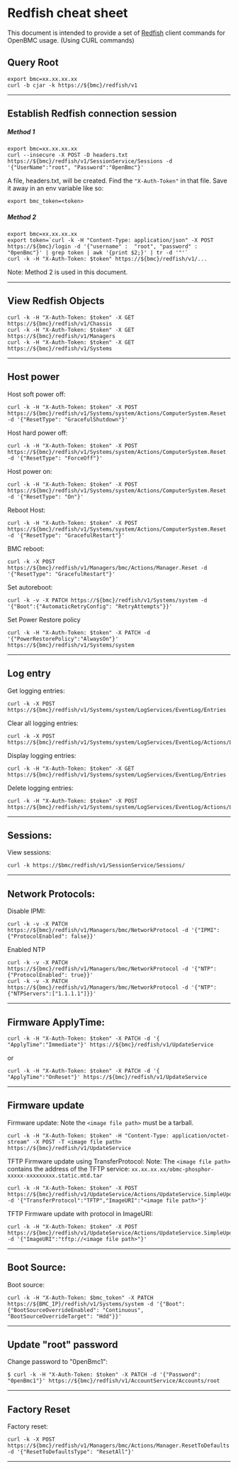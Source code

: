 # Redfish cheat sheet
This document is intended to provide a set of [Redfish][1] client commands for OpenBMC usage.
(Using CURL commands)

## Query Root
```
export bmc=xx.xx.xx.xx
curl -b cjar -k https://${bmc}/redfish/v1
```
---
## Establish Redfish connection session
##### Method 1
```
export bmc=xx.xx.xx.xx
curl --insecure -X POST -D headers.txt https://${bmc}/redfish/v1/SessionService/Sessions -d    '{"UserName":"root", "Password":"0penBmc"}'
```
A file, headers.txt, will be created. Find the `"X-Auth-Token"`
in that file. Save it away in an env variable like so:

```
export bmc_token=<token>
```

##### Method 2

```
export bmc=xx.xx.xx.xx
export token=`curl -k -H "Content-Type: application/json" -X POST https://${bmc}/login -d '{"username" :  "root", "password" :  "0penBmc"}' | grep token | awk '{print $2;}' | tr -d '"'`
curl -k -H "X-Auth-Token: $token" https://${bmc}/redfish/v1/...
```
Note: Method 2 is used in this document.

---

## View Redfish Objects
```
curl -k -H "X-Auth-Token: $token" -X GET https://${bmc}/redfish/v1/Chassis
curl -k -H "X-Auth-Token: $token" -X GET https://${bmc}/redfish/v1/Managers
curl -k -H "X-Auth-Token: $token" -X GET https://${bmc}/redfish/v1/Systems
```
---

## Host power
Host soft power off:
```
curl -k -H "X-Auth-Token: $token" -X POST https://${bmc}/redfish/v1/Systems/system/Actions/ComputerSystem.Reset -d '{"ResetType": "GracefulShutdown"}'
```

Host hard power off:
```
curl -k -H "X-Auth-Token: $token" -X POST https://${bmc}/redfish/v1/Systems/system/Actions/ComputerSystem.Reset -d '{"ResetType": "ForceOff"}'
```

Host power on:
```
curl -k -H "X-Auth-Token: $token" -X POST https://${bmc}/redfish/v1/Systems/system/Actions/ComputerSystem.Reset -d '{"ResetType": "On"}'
```

Reboot Host:
```
curl -k -H "X-Auth-Token: $token" -X POST https://${bmc}/redfish/v1/Systems/system/Actions/ComputerSystem.Reset -d '{"ResetType": "GracefulRestart"}'
```

BMC reboot:
```
curl -k -X POST https://${bmc}/redfish/v1/Managers/bmc/Actions/Manager.Reset -d '{"ResetType": "GracefulRestart"}'
```

Set autoreboot:
```
curl -k -v -X PATCH https://${bmc}/redfish/v1/Systems/system -d '{"Boot":{"AutomaticRetryConfig": "RetryAttempts"}}'
```

Set Power Restore policy
```
curl -k -H "X-Auth-Token: $token" -X PATCH -d '{"PowerRestorePolicy":"AlwaysOn"}' https://${bmc}/redfish/v1/Systems/system
```
---

## Log entry

Get logging entries:
```
curl -k -X POST https://${bmc}/redfish/v1/Systems/system/LogServices/EventLog/Entries
```

Clear all logging entries:
```
curl -k -X POST https://${bmc}/redfish/v1/Systems/system/LogServices/EventLog/Actions/LogService.ClearLog
```

Display logging entries:
```
curl -k -H "X-Auth-Token: $token" -X GET https://${bmc}/redfish/v1/Systems/system/LogServices/EventLog/Entries
```

Delete logging entries:
```
curl -k -H "X-Auth-Token: $token" -X POST https://${bmc}/redfish/v1/Systems/system/LogServices/EventLog/Actions/LogService.Reset
```
---

## Sessions:
View sessions:
```
curl -k https://$bmc/redfish/v1/SessionService/Sessions/
```
---

## Network Protocols:
Disable IPMI:
```
curl -k -v -X PATCH https://${bmc}/redfish/v1/Managers/bmc/NetworkProtocol -d '{"IPMI":{"ProtocolEnabled": false}}'
```

Enabled NTP
```
curl -k -v -X PATCH https://${bmc}/redfish/v1/Managers/bmc/NetworkProtocol -d '{"NTP":{"ProtocolEnabled": true}}'
curl -k -v -X PATCH https://${bmc}/redfish/v1/Managers/bmc/NetworkProtocol -d '{"NTP":{"NTPServers":["1.1.1.1"]}}'
```
---

## Firmware ApplyTime:
```
curl -k -H "X-Auth-Token: $token" -X PATCH -d '{ "ApplyTime":"Immediate"}' https://${bmc}/redfish/v1/UpdateService
```

or

```
curl -k -H "X-Auth-Token: $token" -X PATCH -d '{ "ApplyTime":"OnReset"}' https://${bmc}/redfish/v1/UpdateService
```
---

## Firmware update
Firmware update:
Note the `<image file path>` must be a tarball.

```
curl -k -H "X-Auth-Token: $token" -H "Content-Type: application/octet-stream" -X POST -T <image file path> https://${bmc}/redfish/v1/UpdateService
```
TFTP Firmware update using TransferProtocol:
  Note: The `<image file path>` contains the address of the TFTP service: `xx.xx.xx.xx/obmc-phosphor-xxxxx-xxxxxxxxx.static.mtd.tar`

```
curl -k -H "X-Auth-Token: $token" -X POST https://${bmc}/redfish/v1/UpdateService/Actions/UpdateService.SimpleUpdate -d '{"TransferProtocol":"TFTP","ImageURI":"<image file path>"}'
```
TFTP Firmware update with protocol in ImageURI:
```
curl -k -H "X-Auth-Token: $token" -X POST https://${bmc}/redfish/v1/UpdateService/Actions/UpdateService.SimpleUpdate -d '{"ImageURI":"tftp://<image file path>"}'
```
---

## Boot Source:
Boot source:
```
curl -k -H "X-Auth-Token: $bmc_token" -X PATCH https://${BMC_IP}/redfish/v1/Systems/system -d '{"Boot": {"BootSourceOverrideEnabled": "Continuous", "BootSourceOverrideTarget": "Hdd"}}'
```
---

## Update "root" password
Change password to "0penBmc1":
```
$ curl -k -H "X-Auth-Token: $token" -X PATCH -d '{"Password": "0penBmc1"}' https://${bmc}/redfish/v1/AccountService/Accounts/root
```
---

## Factory Reset
Factory reset:
```
curl -k -X POST https://${bmc}/redfish/v1/Managers/bmc/Actions/Manager.ResetToDefaults -d '{"ResetToDefaultsType": "ResetAll"}'
```
---

[1]: https://www.dmtf.org/standards/redfish

